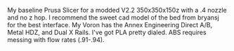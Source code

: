 My baseline Prusa Slicer for a modded V2.2 350x350x150z with a .4 nozzle and no z hop. I recommend the sweet cad model of the bed from bryansj for the best interface. 
My Voron has the Annex Engineering Direct A/B, Metal HDZ, and Dual X Rails.
I've got PLA pretty dialed. ABS requires messing with flow rates (.91-.94). 